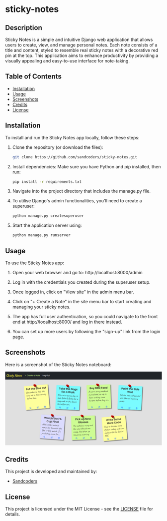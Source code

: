 # sticky-notes

## Description

Sticky Notes is a simple and intuitive Django web application that allows users to create, view, and manage personal notes. Each note consists of a title and content, styled to resemble real sticky notes with a decorative red pin at the top. This application aims to enhance productivity by providing a visually appealing and easy-to-use interface for note-taking.

## Table of Contents

- [Installation](#installation)
- [Usage](#usage)
- [Screenshots](#screenshots)
- [Credits](#credits)
- [License](#license)

## Installation

To install and run the Sticky Notes app locally, follow these steps:

1. Clone the repository (or download the files):
    ```sh
    git clone https://github.com/sandcoders/sticky-notes.git
    ```
    
2. Install dependencies: Make sure you have Python and pip installed, then run:
    ```sh
    pip install -r requirements.txt
    ```  

3. Navigate into the project directory that includes the manage.py file.

4. To utilise Django's admin functionalities, you'll need to create a superuser:
    ```sh
    python manage.py createsuperuser
    ```

5. Start the application server using:
    ```sh  
    python manage.py runserver
    ```

## Usage

To use the Sticky Notes app:

1. Open your web browser and go to: http://localhost:8000/admin

2. Log in with the credentials you created during the superuser setup.

3. Once logged in, click on "View site" in the admin menu bar.

4. Click on "+ Create a Note" in the site menu bar to start creating and managing your sticky notes.

5. The app has full user authentication, so you could navigate to the front end at http://localhost:8000/ and log in there instead.

6. You can set up more users by following the "sign-up" link from the login page.

## Screenshots

Here is a screenshot of the Sticky Notes noteboard:

![Sticky Notes Noteboard](sticky-notes-noteboard.png)

## Credits

This project is developed and maintained by:

- [Sandcoders](https://github.com/sandcoders)

## License

This project is licensed under the MIT License - see the [LICENSE](https://github.com/git/git-scm.com/blob/main/MIT-LICENSE.txt) file for details.
